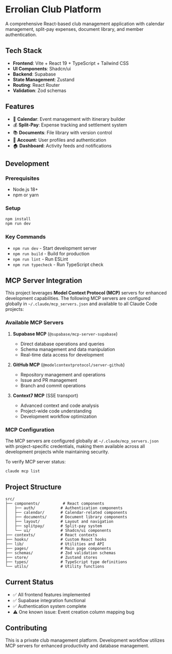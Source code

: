# Errolian Club Platform

A comprehensive React-based club management application with calendar management, split-pay expenses, document library, and member authentication.

## Tech Stack
- **Frontend**: Vite + React 19 + TypeScript + Tailwind CSS
- **UI Components**: Shadcn/ui
- **Backend**: Supabase
- **State Management**: Zustand
- **Routing**: React Router
- **Validation**: Zod schemas

## Features
- 📅 **Calendar**: Event management with itinerary builder
- 💰 **Split-Pay**: Expense tracking and settlement system
- 📚 **Documents**: File library with version control
- 👤 **Account**: User profiles and authentication
- 🏠 **Dashboard**: Activity feeds and notifications

## Development

### Prerequisites
- Node.js 18+
- npm or yarn

### Setup
```bash
npm install
npm run dev
```

### Key Commands
- `npm run dev` - Start development server
- `npm run build` - Build for production
- `npm run lint` - Run ESLint
- `npm run typecheck` - Run TypeScript check

## MCP Server Integration

This project leverages **Model Context Protocol (MCP)** servers for enhanced development capabilities. The following MCP servers are configured globally in `~/.claude/mcp_servers.json` and available to all Claude Code projects:

### Available MCP Servers
1. **Supabase MCP** (`@supabase/mcp-server-supabase`)
   - Direct database operations and queries
   - Schema management and data manipulation
   - Real-time data access for development

2. **GitHub MCP** (`@modelcontextprotocol/server-github`)
   - Repository management and operations
   - Issue and PR management
   - Branch and commit operations

3. **Context7 MCP** (SSE transport)
   - Advanced context and code analysis
   - Project-wide code understanding
   - Development workflow optimization

### MCP Configuration
The MCP servers are configured globally at `~/.claude/mcp_servers.json` with project-specific credentials, making them available across all development projects while maintaining security.

To verify MCP server status:
```bash
claude mcp list
```

## Project Structure
```
src/
├── components/          # React components
│   ├── auth/           # Authentication components
│   ├── calendar/       # Calendar-related components
│   ├── documents/      # Document library components
│   ├── layout/         # Layout and navigation
│   ├── splitpay/       # Split-pay system
│   └── ui/             # Shadcn/ui components
├── contexts/           # React contexts
├── hooks/              # Custom React hooks
├── lib/                # Utilities and API
├── pages/              # Main page components
├── schemas/            # Zod validation schemas
├── store/              # Zustand stores
├── types/              # TypeScript type definitions
└── utils/              # Utility functions
```

## Current Status
- ✅ All frontend features implemented
- ✅ Supabase integration functional
- ✅ Authentication system complete
- ⚠️ One known issue: Event creation column mapping bug

## Contributing
This is a private club management platform. Development workflow utilizes MCP servers for enhanced productivity and database management.
